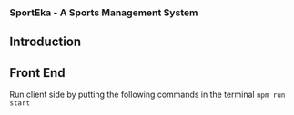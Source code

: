 ### SportEka - A Sports Management System

## Introduction




## Front End
Run client side by putting the following commands in the terminal
```npm run start```
